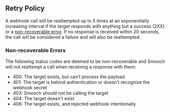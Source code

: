 ## Retry Policy

A webhook call will be reattempted up to 5 times at an exponentially increasing interval if the target responds with anything but a success (2XX) or a [non-recoverable error](#non-recoverable-errors).
If no response is received within 20 seconds, the call will be considered a failure and will also be reattempted.

### Non-recoverable Errors

The following status codes are deemed to be non-recoverable and Smooch will not reattempt a call when receiving a response with them:

- 400: The target exists, but can’t process the payload
- 401: The target is behind authentication or doesn't recognize the webhook secret
- 403: Smooch should not be calling the target
- 404: The target doesn't exist
- 406: The target exists, and rejected webhook intentionally
